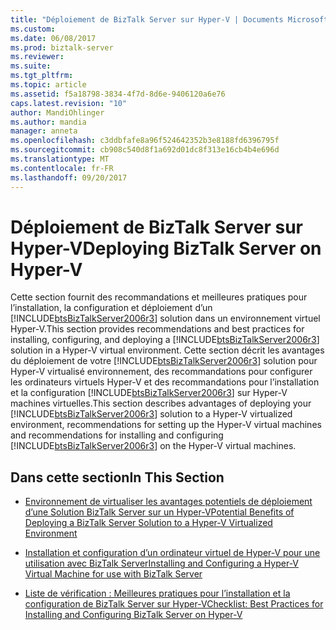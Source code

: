 ```yaml
---
title: "Déploiement de BizTalk Server sur Hyper-V | Documents Microsoft"
ms.custom: 
ms.date: 06/08/2017
ms.prod: biztalk-server
ms.reviewer: 
ms.suite: 
ms.tgt_pltfrm: 
ms.topic: article
ms.assetid: f5a18798-3834-4f7d-8d6e-9406120a6e76
caps.latest.revision: "10"
author: MandiOhlinger
ms.author: mandia
manager: anneta
ms.openlocfilehash: c3ddbfafe8a96f524642352b3e8188fd6396795f
ms.sourcegitcommit: cb908c540d8f1a692d01dc8f313e16cb4b4e696d
ms.translationtype: MT
ms.contentlocale: fr-FR
ms.lasthandoff: 09/20/2017
---
```

# <a name="deploying-biztalk-server-on-hyper-v"></a><span data-ttu-id="0c8e0-102">Déploiement de BizTalk Server sur Hyper-V</span><span class="sxs-lookup"><span data-stu-id="0c8e0-102">Deploying BizTalk Server on Hyper-V</span></span>
<span data-ttu-id="0c8e0-103">Cette section fournit des recommandations et meilleures pratiques pour l’installation, la configuration et déploiement d’un [!INCLUDE[btsBizTalkServer2006r3](../includes/btsbiztalkserver2006r3-md.md)] solution dans un environnement virtuel Hyper-V.</span><span class="sxs-lookup"><span data-stu-id="0c8e0-103">This section provides recommendations and best practices for installing, configuring, and deploying a [!INCLUDE[btsBizTalkServer2006r3](../includes/btsbiztalkserver2006r3-md.md)] solution in a Hyper-V virtual environment.</span></span> <span data-ttu-id="0c8e0-104">Cette section décrit les avantages du déploiement de votre [!INCLUDE[btsBizTalkServer2006r3](../includes/btsbiztalkserver2006r3-md.md)] solution pour Hyper-V virtualisé environnement, des recommandations pour configurer les ordinateurs virtuels Hyper-V et des recommandations pour l’installation et la configuration [!INCLUDE[btsBizTalkServer2006r3](../includes/btsbiztalkserver2006r3-md.md)] sur Hyper-V machines virtuelles.</span><span class="sxs-lookup"><span data-stu-id="0c8e0-104">This section describes advantages of deploying your [!INCLUDE[btsBizTalkServer2006r3](../includes/btsbiztalkserver2006r3-md.md)] solution to a Hyper-V virtualized environment, recommendations for setting up the Hyper-V virtual machines and recommendations for installing and configuring [!INCLUDE[btsBizTalkServer2006r3](../includes/btsbiztalkserver2006r3-md.md)] on the Hyper-V virtual machines.</span></span>  
  
## <a name="in-this-section"></a><span data-ttu-id="0c8e0-105">Dans cette section</span><span class="sxs-lookup"><span data-stu-id="0c8e0-105">In This Section</span></span>  
  
-   [<span data-ttu-id="0c8e0-106">Environnement de virtualiser les avantages potentiels de déploiement d’une Solution BizTalk Server sur un Hyper-V</span><span class="sxs-lookup"><span data-stu-id="0c8e0-106">Potential Benefits of Deploying a BizTalk Server Solution to a Hyper-V Virtualized Environment</span></span>](../technical-guides/benefits-of-deploying-a-biztalk-server-solution-to-a-hyper-v-environment.md)  
  
-   [<span data-ttu-id="0c8e0-107">Installation et configuration d’un ordinateur virtuel de Hyper-V pour une utilisation avec BizTalk Server</span><span class="sxs-lookup"><span data-stu-id="0c8e0-107">Installing and Configuring a Hyper-V Virtual Machine for use with BizTalk Server</span></span>](../technical-guides/install-and-configure-a-hyper-v-virtual-machine-to-use-for-biztalk-server.md)  
  
-   [<span data-ttu-id="0c8e0-108">Liste de vérification : Meilleures pratiques pour l’installation et la configuration de BizTalk Server sur Hyper-V</span><span class="sxs-lookup"><span data-stu-id="0c8e0-108">Checklist: Best Practices for Installing and Configuring BizTalk Server on Hyper-V</span></span>](../technical-guides/checklist-best-practices-to-install-and-configure-biztalk-server-on-hyper-v.md)